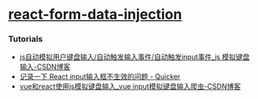 [react-form-data-injection](https://dirkarnez.github.io/react-form-data-injection)
==================================================================================
### Tutorials
- [js自动模拟用户键盘输入/自动触发输入事件/自动触发input事件_js 模拟键盘输入-CSDN博客](https://blog.csdn.net/qq_17627195/article/details/134166737)
- [记录一下 React input输入框不生效的问题 - Quicker](https://getquicker.net/KC/Kb/Article/1099)
- [vue和react使用js模拟键盘输入_vue input模拟键盘输入爬虫-CSDN博客](https://blog.csdn.net/weixin_46774564/article/details/123254550)
